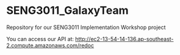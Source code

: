 # SENG3011_GalaxyTeam
Repository for our SENG3011 Implementation Workshop project

You can access our API at: http://ec2-13-54-14-136.ap-southeast-2.compute.amazonaws.com/redoc